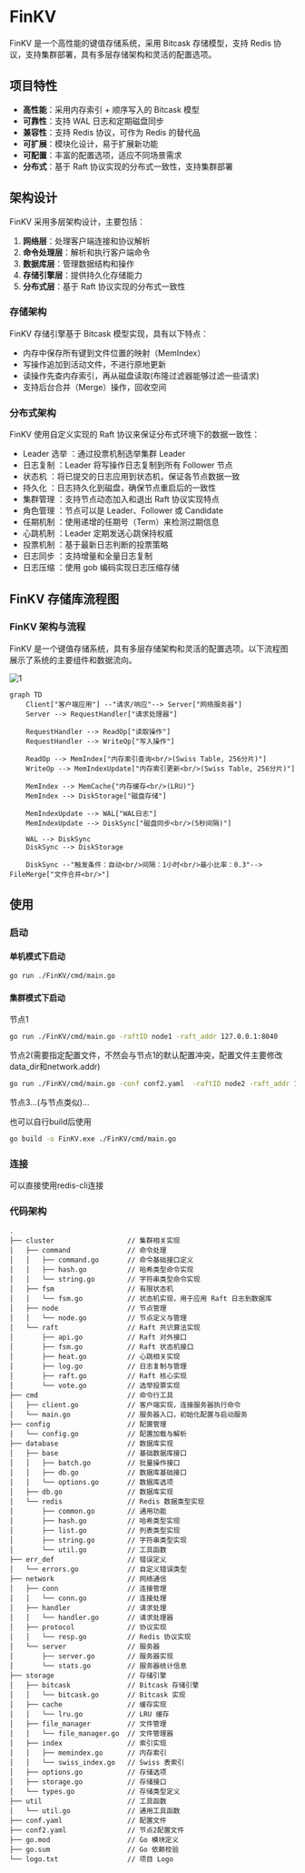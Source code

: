 # FinKV

FinKV 是一个高性能的键值存储系统，采用 Bitcask 存储模型，支持 Redis 协议，支持集群部署，具有多层存储架构和灵活的配置选项。

## 项目特性

- **高性能**：采用内存索引 + 顺序写入的 Bitcask 模型
- **可靠性**：支持 WAL 日志和定期磁盘同步
- **兼容性**：支持 Redis 协议，可作为 Redis 的替代品
- **可扩展**：模块化设计，易于扩展新功能
- **可配置**：丰富的配置选项，适应不同场景需求
- **分布式**：基于 Raft 协议实现的分布式一致性，支持集群部署



## 架构设计

FinKV 采用多层架构设计，主要包括：

1. **网络层**：处理客户端连接和协议解析
2. **命令处理层**：解析和执行客户端命令
3. **数据库层**：管理数据结构和操作
4. **存储引擎层**：提供持久化存储能力
5. **分布式层**：基于 Raft 协议实现的分布式一致性



### 存储架构

FinKV 存储引擎基于 Bitcask 模型实现，具有以下特点：

- 内存中保存所有键到文件位置的映射（MemIndex）
- 写操作追加到活动文件，不进行原地更新
- 读操作先查内存索引，再从磁盘读取(布隆过滤器能够过滤一些请求)
- 支持后台合并（Merge）操作，回收空间



### 分布式架构
FinKV 使用自定义实现的 Raft 协议来保证分布式环境下的数据一致性：

- Leader 选举 ：通过投票机制选举集群 Leader
- 日志复制 ：Leader 将写操作日志复制到所有 Follower 节点
- 状态机 ：将已提交的日志应用到状态机，保证各节点数据一致
- 持久化 ：日志持久化到磁盘，确保节点重启后的一致性
- 集群管理 ：支持节点动态加入和退出 Raft 协议实现特点
- 角色管理 ：节点可以是 Leader、Follower 或 Candidate
- 任期机制 ：使用递增的任期号（Term）来检测过期信息
- 心跳机制 ：Leader 定期发送心跳保持权威
- 投票机制 ：基于最新日志判断的投票策略
- 日志同步 ：支持增量和全量日志复制
- 日志压缩 ：使用 gob 编码实现日志压缩存储



## FinKV 存储库流程图
### FinKV 架构与流程

FinKV 是一个键值存储系统，具有多层存储架构和灵活的配置选项。以下流程图展示了系统的主要组件和数据流向。

![1](image/1.png)


```mermaid
graph TD
    Client["客户端应用"] --"请求/响应"--> Server["网络服务器"]
    Server --> RequestHandler["请求处理器"]
    
    RequestHandler --> ReadOp["读取操作"]
    RequestHandler --> WriteOp["写入操作"]
    
    ReadOp --> MemIndex["内存索引查询<br/>(Swiss Table, 256分片)"]
    WriteOp --> MemIndexUpdate["内存索引更新<br/>(Swiss Table, 256分片)"]
    
    MemIndex --> MemCache{"内存缓存<br/>(LRU)"}
    MemIndex --> DiskStorage["磁盘存储"]
    
    MemIndexUpdate --> WAL["WAL日志"]
    MemIndexUpdate --> DiskSync["磁盘同步<br/>(5秒间隔)"]
    
    WAL --> DiskSync
    DiskSync --> DiskStorage
    
    DiskSync --"触发条件：自动<br/>间隔：1小时<br/>最小比率：0.3"--> FileMerge["文件合并<br/>"]
```

## 使用

### 启动
#### 单机模式下启动
```bash
go run ./FinKV/cmd/main.go
```

#### 集群模式下启动
节点1
```bash
go run ./FinKV/cmd/main.go -raftID node1 -raft_addr 127.0.0.1:8040
```

节点2(需要指定配置文件，不然会与节点1的默认配置冲突，配置文件主要修改data_dir和network.addr)
```bash
go run ./FinKV/cmd/main.go -conf conf2.yaml  -raftID node2 -raft_addr 127.0.0.1:8041 -join_addr 127.0.0.1:8040
```

节点3...(与节点类似)...



也可以自行build后使用

```bash
go build -o FinKV.exe ./FinKV/cmd/main.go 
```



### 连接

可以直接使用redis-cli连接



### 代码架构
```text
.
├── cluster                  // 集群相关实现
│   ├── command              // 命令处理
│   │   ├── command.go       // 命令基础接口定义
│   │   ├── hash.go          // 哈希类型命令实现
│   │   └── string.go        // 字符串类型命令实现
│   ├── fsm                  // 有限状态机
│   │   └── fsm.go           // 状态机实现，用于应用 Raft 日志到数据库
│   ├── node                 // 节点管理
│   │   └── node.go          // 节点定义与管理
│   └── raft                 // Raft 共识算法实现
│       ├── api.go           // Raft 对外接口
│       ├── fsm.go           // Raft 状态机接口
│       ├── heat.go          // 心跳相关实现
│       ├── log.go           // 日志复制与管理
│       ├── raft.go          // Raft 核心实现
│       └── vote.go          // 选举投票实现
├── cmd                      // 命令行工具
│   ├── client.go            // 客户端实现，连接服务器执行命令
│   └── main.go              // 服务器入口，初始化配置与启动服务
├── config                   // 配置管理
│   └── config.go            // 配置加载与解析
├── database                 // 数据库实现
│   ├── base                 // 基础数据库接口
│   │   ├── batch.go         // 批量操作接口
│   │   ├── db.go            // 数据库基础接口
│   │   └── options.go       // 数据库选项
│   ├── db.go                // 数据库实现
│   └── redis                // Redis 数据类型实现
│       ├── common.go        // 通用功能
│       ├── hash.go          // 哈希类型实现
│       ├── list.go          // 列表类型实现
│       ├── string.go        // 字符串类型实现
│       └── util.go          // 工具函数
├── err_def                  // 错误定义
│   └── errors.go            // 自定义错误类型
├── network                  // 网络通信
│   ├── conn                 // 连接管理
│   │   └── conn.go          // 连接处理
│   ├── handler              // 请求处理
│   │   └── handler.go       // 请求处理器
│   ├── protocol             // 协议实现
│   │   └── resp.go          // Redis 协议实现
│   └── server               // 服务器
│       ├── server.go        // 服务器实现
│       └── stats.go         // 服务器统计信息
├── storage                  // 存储引擎
│   ├── bitcask              // Bitcask 存储引擎
│   │   └── bitcask.go       // Bitcask 实现
│   ├── cache                // 缓存实现
│   │   └── lru.go           // LRU 缓存
│   ├── file_manager         // 文件管理
│   │   └── file_manager.go  // 文件管理器
│   ├── index                // 索引实现
│   │   ├── memindex.go      // 内存索引
│   │   └── swiss_index.go   // Swiss 表索引
│   ├── options.go           // 存储选项
│   ├── storage.go           // 存储接口
│   └── types.go             // 存储类型定义
├── util                     // 工具函数
│   └── util.go              // 通用工具函数
├── conf.yaml                // 配置文件
├── conf2.yaml               // 节点2配置文件
├── go.mod                   // Go 模块定义
├── go.sum                   // Go 依赖校验
└── logo.txt                 // 项目 Logo
```